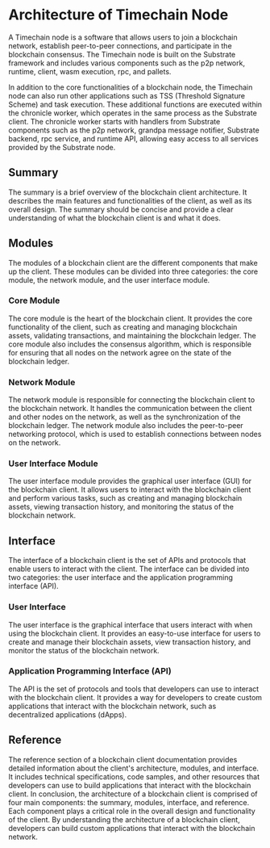 # Architecture of Timechain Node
A Timechain node is a software that allows users to join a blockchain network, establish peer-to-peer connections, and participate in the blockchain consensus. The Timechain node is built on the Substrate framework and includes various components such as the p2p network, runtime, client, wasm execution, rpc, and pallets.

In addition to the core functionalities of a blockchain node, the Timechain node can also run other applications such as TSS (Threshold Signature Scheme) and task execution. These additional functions are executed within the chronicle worker, which operates in the same process as the Substrate client. The chronicle worker starts with handlers from Substrate components such as the p2p network, grandpa message notifier, Substrate backend, rpc service, and runtime API, allowing easy access to all services provided by the Substrate node.

 ## Summary
 The summary is a brief overview of the blockchain client architecture. It describes the main features and functionalities of the client, as well as its overall design. The summary should be concise and provide a clear understanding of what the blockchain client is and what it does.
 ## Modules
 The modules of a blockchain client are the different components that make up the client. These modules can be divided into three categories: the core module, the network module, and the user interface module.
 ### Core Module
 The core module is the heart of the blockchain client. It provides the core functionality of the client, such as creating and managing blockchain assets, validating transactions, and maintaining the blockchain ledger. The core module also includes the consensus algorithm, which is responsible for ensuring that all nodes on the network agree on the state of the blockchain ledger.
 ### Network Module
 The network module is responsible for connecting the blockchain client to the blockchain network. It handles the communication between the client and other nodes on the network, as well as the synchronization of the blockchain ledger. The network module also includes the peer-to-peer networking protocol, which is used to establish connections between nodes on the network.
 ### User Interface Module
 The user interface module provides the graphical user interface (GUI) for the blockchain client. It allows users to interact with the blockchain client and perform various tasks, such as creating and managing blockchain assets, viewing transaction history, and monitoring the status of the blockchain network.
 ## Interface
 The interface of a blockchain client is the set of APIs and protocols that enable users to interact with the client. The interface can be divided into two categories: the user interface and the application programming interface (API).
 ### User Interface
 The user interface is the graphical interface that users interact with when using the blockchain client. It provides an easy-to-use interface for users to create and manage their blockchain assets, view transaction history, and monitor the status of the blockchain network.
 ### Application Programming Interface (API)
 The API is the set of protocols and tools that developers can use to interact with the blockchain client. It provides a way for developers to create custom applications that interact with the blockchain network, such as decentralized applications (dApps).
 ## Reference
 The reference section of a blockchain client documentation provides detailed information about the client's architecture, modules, and interface. It includes technical specifications, code samples, and other resources that developers can use to build applications that interact with the blockchain client.
 In conclusion, the architecture of a blockchain client is comprised of four main components: the summary, modules, interface, and reference. Each component plays a critical role in the overall design and functionality of the client. By understanding the architecture of a blockchain client, developers can build custom applications that interact with the blockchain network.
